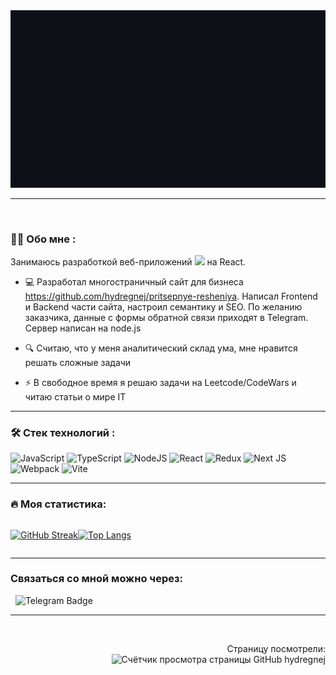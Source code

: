 <div id="header" align="center">
  <img src="./mygif.gif" width="600"/>
</div>

---

&nbsp;

### :man_technologist: Обо мне :
Занимаюсь разработкой веб-приложений <img src="https://media.giphy.com/media/WUlplcMpOCEmTGBtBW/giphy.gif" width="30"> на React.
- :computer: Разработал многостраничный сайт для бизнеса https://github.com/hydregnej/pritsepnye-resheniya. Написал Frontend и Backend части сайта, настроил семантику и SEO. По желанию заказчика, данные с формы обратной связи приходят в Telegram. Сервер написан на node.js

- :mag: Считаю, что у меня аналитический склад ума, мне нравится решать сложные задачи

- :zap: В свободное время я решаю задачи на Leetcode/CodeWars и читаю статьи о мире IT

---

### :hammer_and_wrench: Стек технологий :
![JavaScript](https://img.shields.io/badge/JavaScript-F7DF1E?style=for-the-badge&logo=javascript&logoColor=black)
![TypeScript](https://img.shields.io/badge/TypeSctipt-316192?style=for-the-badge&logo=typescript&logoColor=white)
![NodeJS](https://img.shields.io/badge/node.js-6DA55F?style=for-the-badge&logo=node.js&logoColor=white)
![React](https://img.shields.io/badge/react-%2320232a.svg?style=for-the-badge&logo=react&logoColor=%2361DAFB)
![Redux](https://img.shields.io/badge/redux-%23593d88.svg?style=for-the-badge&logo=redux&logoColor=white)
![Next JS](https://img.shields.io/badge/Next-black?style=for-the-badge&logo=next.js&logoColor=white)
![Webpack](https://img.shields.io/badge/webpack-%238DD6F9.svg?style=for-the-badge&logo=webpack&logoColor=black)
![Vite](https://img.shields.io/badge/vite-%23646CFF.svg?style=for-the-badge&logo=vite&logoColor=white)

---
  
### :fire: Моя статистика:

<div id="stat" style="display: flex;">

[![GitHub Streak](https://github-readme-streak-stats.herokuapp.com?user=hydregnej&theme=react&hide_border=%D0%9B%D0%9E%D0%96%D0%AC&border_radius=50&card_width=800&locale=ru&date_format=j%20M%5B%20Y%5D)](https://git.io/streak-stats)

[![Top Langs](https://github-readme-stats.vercel.app/api/top-langs/?username=hydregnej&locale=ru&layout=compact&card_width=800&theme=vision-friendly-dark)](https://github.com/anuraghazra/github-readme-stats)
</div>

---

### Связаться со мной можно через:
&nbsp;
  <img src="https://img.shields.io/badge/Telegram-blue?style=for-the-badge&logo=Telegram&logoColor=white" alt="Telegram Badge"/>
  </a>

---

&nbsp;

<div id="counter" align="right">
Страницу посмотрели:
</div>
<div id="counter" align="right">
<img src="https://komarev.com/ghpvc/?username=hydregnej&style=flat-square&color=blue"  alt="Счётчик просмотра страницы GitHub hydregnej"/>
</div>
<!--
**hydregnej/hydregnej** is a ✨ _special_ ✨ repository because its `README.md` (this file) appears on your GitHub profile.

Here are some ideas to get you started:

- 🔭 I’m currently working on ...
- 🌱 I’m currently learning ...
- 👯 I’m looking to collaborate on ...
- 🤔 I’m looking for help with ...
- 💬 Ask me about ...
- 📫 How to reach me: ...
- 😄 Pronouns: ...
- ⚡ Fun fact: ...
-->
